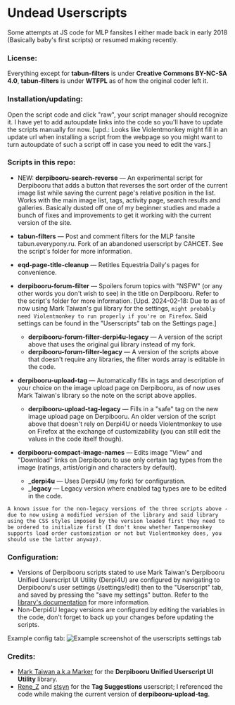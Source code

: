 # Undead Userscripts
Some attempts at JS code for MLP fansites I either made back in early 2018 (Basically baby's first scripts) or resumed making recently.

### License:
Everything except for **tabun-filters** is under **Creative Commons BY-NC-SA 4.0**, **tabun-filters** is under **WTFPL** as of how the original coder left it.

### Installation/updating:
Open the script code and click "raw", your script manager should recognize it. I have yet to add autoupdate links into the code so you'll have to update the scripts manually for now. [upd.: Looks like Violentmonkey might fill in an update url when installing a script from the webpage so you might want to turn autoupdate of such a script off in case you need to edit the vars.]

### Scripts in this repo:

- NEW: **derpibooru-search-reverse** — An experimental script for Derpibooru that adds a button that reverses the sort order of the current image list while saving the current page's relative position in the list. Works with the main image list, tags, activity page, search results and galleries. Basically dusted off one of my beginner studies and made a bunch of fixes and improvements to get it working with the current version of the site.

- **tabun-filters** — Post and comment filters for the MLP fansite tabun.everypony.ru. Fork of an abandoned userscript by CAHCET. See the script's folder for more information.

- **eqd-page-title-cleanup** — Retitles Equestria Daily's pages for convenience.

- **derpibooru-forum-filter** — Spoilers forum topics with "NSFW" (or any other words you don't wish to see) in the title on Derpibooru. Refer to the script's folder for more information. [Upd. 2024-02-18: Due to as of now using Mark Taiwan's gui library for the settings, `might probably need Violentmonkey to run properly if you're on Firefox`. Said settings can be found in the "Userscripts" tab on the Settings page.]

  - **derpibooru-forum-filter-derpi4u-legacy** — A version of the script above that uses the original gui library instead of my fork.
  - **derpibooru-forum-filter-legacy** — A version of the scripts above that doesn't require any libraries, the filter words array is editable in the code.

- **derpibooru-upload-tag** — Automatically fills in tags and description of your choice on the image upload page on Derpibooru, as of now uses Mark Taiwan's library so the note on the script above applies.

  - **derpibooru-upload-tag-legacy** — Fills in a "safe" tag on the new image upload page on Derpibooru. An older version of the script above that doesn't rely on Derpi4U or needs Violentmonkey to use on Firefox at the exchange of customizability (you can still edit the values in the code itself though).

- **derpibooru-compact-image-names** — Edits image "View" and "Download" links on Derpibooru to use only certain tag types from the image (ratings, artist/origin and characters by default).
  
  - **\_derpi4u** — Uses Derpi4U (my fork) for configuration.
  - **\_legacy** — Legacy version where enabled tag types are to be edited in the code.

`A known issue for the non-legacy versions of the three scripts above - due to now using a modified version of the library and said library using the CSS styles imposed by the version loaded first they need to be ordered to initialize first (I don't know whether Tampermonkey supports load order customization or not but Violentmonkey does, you should use the latter anyway).`

### Configuration:
- Versions of Derpibooru scripts stated to use Mark Taiwan's Derpibooru Unified Userscript UI Utility (Derpi4U) are configured by navigating to Derpibooru's user settings (/settings/edit) then to the "Userscript" tab, and saved by pressing the "save my settings" button. Refer to the [library's documentation](https://github.com/undeadwanderer/Derpibooru-Unified-Userscript-Ui/blob/master/README.md) for more information.
- Non-Derpi4U legacy versions are configured by editing the variables in the code, don't forget to back up your changes before updating the scripts.

Example config tab:
![Example screenshot of the userscripts settings tab](https://github.com/undeadwanderer/undead-userscripts/assets/51511863/5d2b0d27-4772-4eb5-a778-11398236384a)


### Credits:

- [Mark Taiwan a.k.a Marker](https://github.com/marktaiwan) for the **Derpibooru Unified Userscript UI Utility** library.
- [Rene_Z](https://github.com/ReneZeidler) and [stsyn](https://github.com/stsyn) for the **Tag Suggestions** userscript; I referenced the code while making the current version of **derpibooru-upload-tag**.
